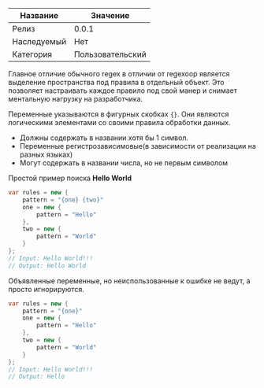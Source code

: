 | Название | Значение |
|---|---|
| Релиз | 0.0.1 |
| Наследуемый | Нет |
| Категория | Пользовательский |

Главное отличие обычного regex в отличии от regexoop является выделение пространства под правила в отдельный объект. Это позволяет настраивать каждое правило под свой манер и снимает ментальную нагрузку на разработчика. 

Переменные указываются в фигурных скобках `{}`. Они являются логическими элементами со своими правила обработки данных.

* Должны содержать в названии хотя бы 1 символ.
* Переменные регистрозависимовые(в зависимости от реализации на разных языках)
* Могут содержать в названии числа, но не первым символом

Простой пример поиска **Hello World**

``` csharp
var rules = new { 
	pattern = "{one} {two}"
	one = new {
		pattern = "Hello"
    },
	two = new {
		pattern = "World"
	}
};
// Input: Hello World!!!
// Output: Hello World
```

Объявленные переменные, но неиспользованные к ошибке не ведут, а просто игнорируются.

``` csharp
var rules = new { 
	pattern = "{one}"
	one = new {
		pattern = "Hello"
    },
	two = new {
		pattern = "World"
	}
};
// Input: Hello World!!!
// Output: Hello
```